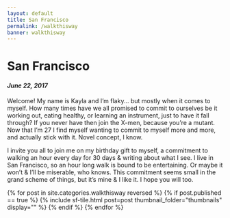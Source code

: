 ```yaml
---
layout: default
title: San Francisco
permalink: /walkthisway
banner: walkthisway
---
```

# San Francisco
#### *June 22, 2017*

Welcome! My name is Kayla and I’m flaky... but mostly when it comes to myself. How many times have we all promised to commit to ourselves be it working out, eating healthy, or learning an instrument, just to have it fall through? If you never have then join the X-men, because you’re a mutant. Now that I’m 27 I find myself wanting to commit to myself more and more, and actually stick with it. Novel concept, I know.

I invite you all to join me  on my birthday gift to myself, a commitment to walking an hour every day for 30 days & writing about what I see. I live in San Francisco, so an hour long walk is bound to be entertaining. Or maybe it won’t & I’ll be miserable, who knows. This commitment seems small in the grand scheme of things, but it’s mine & I like it. I hope you will too.

<div class="tiles row">
  {% for post in site.categories.walkthisway reversed %}
    {% if post.published == true %}
      {% include sf-tile.html post=post thumbnail_folder="thumbnails" display="" %}
    {% endif %}
  {% endfor %}
</div>
